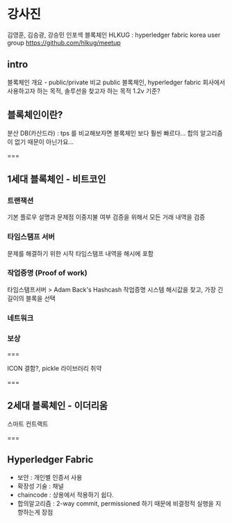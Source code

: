 # 강사진
김영훈, 김승광, 강승민
인포섹 블록체인
HLKUG : hyperledger fabric korea user group
https://github.com/hlkug/meetup

## intro
블록체인 개요 - public/private 비교
public 블록체인, hyperledger fabric
회사에서 사용하고자 하는 목적, 솔루션을 찾고자 하는 목적
1.2v 기준?

## 블록체인이란?
분산 DB(카산드라) : tps 를 비교해보자면 블록체인 보다 훨씬 빠르다... 합의 알고리즘이 없기 때문이 아닌가요...

===

## 1세대 블록체인 - 비트코인

### 트랜잭션
기본 플로우 설명과 문제점
이중지불 여부 검증을 위해서 모든 거래 내역을 검증

### 타임스탬프 서버
문제를 해결하기 위한 시작
타임스탬프 내역을 해시에 포함

### 작업증명 (Proof of work)
타임스탬프서버 > Adam Back's Hashcash 작업증명 시스템
해시값을 찾고, 가장 긴 길이의 블록을 선택

### 네트워크

### 보상

===

ICON 결함?, pickle 라이브러리 취약 

===
## 2세대 블록체인 - 이더리움
스마트 컨트랙트


===

## Hyperledger Fabric

- 보안 : 개인별 인증서 사용
- 확장성 기술 : 채널
- chaincode : 상용에서 적용하기 쉽다.
- 합의알고리즘 : 2-way commit, permissioned 하기 때문에 비결정적 실행을 지향하는게 장점








